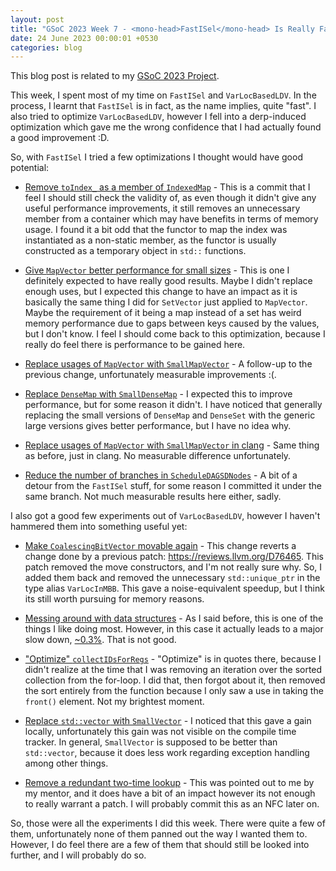 ```yaml
---
layout: post
title: "GSoC 2023 Week 7 - <mono-head>FastISel</mono-head> Is Really Fast"
date: 24 June 2023 00:00:01 +0530
categories: blog
---
```


This blog post is related to my
<a href="https://summerofcode.withgoogle.com/programs/2023/projects/JdqGUwNq">GSoC
2023 Project</a>.

This week, I spent most of my time on `FastISel` and `VarLocBasedLDV`. In the process, I learnt
that `FastISel` is in fact, as the name implies, quite "fast". I also tried to optimize
`VarLocBasedLDV`, however I fell into a derp-induced optimization which gave me the wrong confidence that I
had actually found a good improvement :D.

So, with `FastISel` I tried a few optimizations I thought would have good potential:

- <a href="https://github.com/llvm/llvm-project/commit/73cacbde365185407f6e2f4bf78d4b3965d3be43">Remove
  `toIndex_` as a member of `IndexedMap`</a> - This is a commit that I feel I should still
  check the validity of, as even though it didn't give any useful performance improvements, it still removes an
  unnecessary member from a container which may have benefits in terms of memory usage. I found it a bit odd that
  the functor to map the index was instantiated as a non-static member, as the functor is usually constructed as a
  temporary object in `std::` functions.

- <a href="https://github.com/llvm/llvm-project/commit/7101a4251e82eac0cae997d206b5ce8c109d9973">Give
  `MapVector` better performance for small sizes</a> - This is one I definitely expected to have really
  good results. Maybe I didn't replace enough uses, but I expected this change to have an impact as it is basically
  the same thing I did for `SetVector` just applied to `MapVector`. Maybe the requirement of
  it being a map instead of a set has weird memory performance due to gaps between keys caused by the values, but
  I don't know. I feel I should come back to this optimization, because I really do feel there is performance to be
  gained here.

- <a href="https://github.com/llvm/llvm-project/commit/1656cf790770585b4d3ef7dd6e15b185cabb5e82">Replace usages of
  `MapVector` with `SmallMapVector`</a> - A follow-up to the previous change, unfortunately
  measurable improvements :(.

- <a href="https://github.com/llvm/llvm-project/commit/34a0e886a7ee8acced95929dd4a54eba8c96705e">Replace 
  `DenseMap` with `SmallDenseMap`</a> - I expected this to improve performance, but for some
  reason it didn't. I have noticed that generally replacing the small versions of `DenseMap` and
  `DenseSet` with the generic large versions gives better performance, but I have no idea why.

- <a href="https://github.com/llvm/llvm-project/commit/fd41b84b2ff5f816cb250ba73d51afcaed54e130">Replace usages
  of `MapVector` with `SmallMapVector` in clang</a>  - Same thing as before, just in clang.
  No measurable difference unfortunately.

- <a href="https://github.com/llvm/llvm-project/commit/a7fec498831109fc4603c4e5ac53daf9c6634344">Reduce the number
  of branches in `ScheduleDAGSDNodes`</a> - A bit of a detour from the `FastISel` stuff, for
  some reason I committed it under the same branch. Not much measurable results here either, sadly.

I also got a good few experiments out of `VarLocBasedLDV`, however I haven't hammered them into something
useful yet:

- <a href="https://github.com/llvm/llvm-project/commit/9a1d7a2468f69891caab3636eee61237771bd257">Make
  `CoalescingBitVector` movable again</a> - This change reverts a change done by a previous patch:
  <a href="https://reviews.llvm.org/D76465">https://reviews.llvm.org/D76465</a>. This patch removed the move
  constructors, and I'm not really sure why. So, I added them back and removed the unnecessary
  `std::unique_ptr` in the type alias `VarLocInMBB`. This gave a noise-equivalent speedup, but
  I think its still worth pursuing for memory reasons.

- <a href="https://github.com/llvm/llvm-project/commit/6e0b85f9c6387ff1d8418dd250010eaffcaddb7f">Messing around with
  data structures</a> - As I said before, this is one of the things I like doing most. However, in this case it
  actually leads to a major slow down,
  <a href="https://llvm-compile-time-tracker.com/compare.php?from=9a1d7a2468f69891caab3636eee61237771bd257&to=6e0b85f9c6387ff1d8418dd250010eaffcaddb7f&stat=instructions:u">~0.3%</a>.
  That is not good.

- <a href="https://github.com/llvm/llvm-project/commit/284153009a86ef108fb99fed98d953eea8c2083a">"Optimize"
  `collectIDsForRegs`</a> - "Optimize" is in quotes there, because I didn't realize at the time that I
  was removing an iteration over the sorted collection from the for-loop. I did that, then forgot about it, then
  removed the sort entirely from the function because I only saw a use in taking the `front()` element.
  Not my brightest moment.

- <a href="https://github.com/llvm/llvm-project/commit/92d43c792b98942e000b8d1325c72353761e8796">Replace
  `std::vector` with `SmallVector`</a> - I noticed that this gave a gain locally,
  unfortunately this gain was not visible on the compile time tracker. In general, `SmallVector` is
  supposed to be better than `std::vector`, because it does less work regarding exception handling among
  other things.

- <a href="https://github.com/llvm/llvm-project/commit/01a57bb4e81c86869c93601f3bd2e2b1a5442023">Remove a redundant
  two-time lookup</a> - This was pointed out to me by my mentor, and it does have a bit of an impact however its
  not enough to really warrant a patch. I will probably commit this as an NFC later on.

So, those were all the experiments I did this week. There were quite a few of them, unfortunately none of them panned
out the way I wanted them to. However, I do feel there are a few of them that should still be looked into further, and
I will probably do so.
